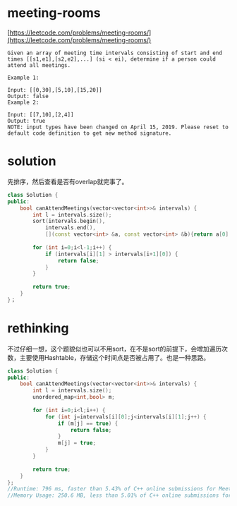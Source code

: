 # meeting-rooms

[https://leetcode.com/problems/meeting-rooms/](https://leetcode.com/problems/meeting-rooms/)

```
Given an array of meeting time intervals consisting of start and end times [[s1,e1],[s2,e2],...] (si < ei), determine if a person could attend all meetings.

Example 1:

Input: [[0,30],[5,10],[15,20]]
Output: false
Example 2:

Input: [[7,10],[2,4]]
Output: true
NOTE: input types have been changed on April 15, 2019. Please reset to default code definition to get new method signature.
```

# solution

先排序，然后查看是否有overlap就完事了。

```c++
class Solution {
public:
    bool canAttendMeetings(vector<vector<int>>& intervals) {
        int l = intervals.size();
        sort(intervals.begin(), 
            intervals.end(), 
            [](const vector<int> &a, const vector<int> &b){return a[0] < b[0];}); 
        
        for (int i=0;i<l-1;i++) {
            if (intervals[i][1] > intervals[i+1][0]) {
                return false;
            }
        }
        
        return true;
    }
}；
```

# rethinking

不过仔细一想，这个题貌似也可以不用sort，在不是sort的前提下，会增加遍历次数，主要使用Hashtable，存储这个时间点是否被占用了。也是一种思路。

```c++
class Solution {
public:
    bool canAttendMeetings(vector<vector<int>>& intervals) {
        int l = intervals.size();
        unordered_map<int,bool> m;
        
        for (int i=0;i<l;i++) {
            for (int j=intervals[i][0];j<intervals[i][1];j++) {
                if (m[j] == true) {
                    return false;
                }
                m[j] = true;
            }
        }
        
        return true;
    }
};
//Runtime: 796 ms, faster than 5.43% of C++ online submissions for Meeting Rooms.
//Memory Usage: 250.6 MB, less than 5.01% of C++ online submissions for Meeting Rooms.
```


